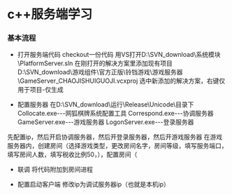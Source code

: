 # c++服务端学习


### 基本流程
+ 打开服务端代码
checkout一份代码
用VS打开D:\SVN_download\系统模块\PlatformServer.sln
在刚打开的解决方案里添加现有项目D:\SVN_download\游戏组件\官方正版\铃铛游戏\游戏服务器\GameServer_CHAOJISHUIGUOJI.vcxproj
选中新添加的解决方案，右键仅用于项目-仅生成

+ 配置服务器
在D:\SVN_download\运行\Release\Unicode\目录下
Collocate.exe---网狐棋牌系统配置工具
Correspond.exe---协调服务器
GameServer.exe---游戏服务器
LogonServer.exe---登录服务器

先配置ip，然后开启协调服务器，然后开登录服务器，然后开游戏服务器
在游戏服务器内，创建房间（选择游戏类型，更改房间名字，房间等级，填写服务端口，填写房间人数，填写税收比例50，），配置房间（

+ 联调
将代码附加到房间进程

+ 配置启动客户端
修改ip为调试服务器ip（也就是本机ip）


